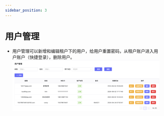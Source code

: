 ```yaml
---
sidebar_position: 3
---
```


# 用户管理


- 用户管理可以新增和编辑租户下的用户，给用户重置密码，从租户账户进入用户账户（快捷登录），删除用户。
![descript](./images/image111.png)

